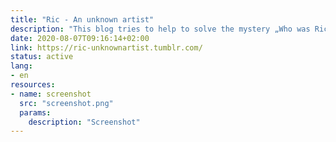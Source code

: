 ```yaml
---
title: "Ric - An unknown artist"
description: "This blog tries to help to solve the mystery „Who was Ric?“"
date: 2020-08-07T09:16:14+02:00
link: https://ric-unknownartist.tumblr.com/
status: active
lang:
- en
resources:
- name: screenshot
  src: "screenshot.png"
  params:
    description: "Screenshot"
---
```

